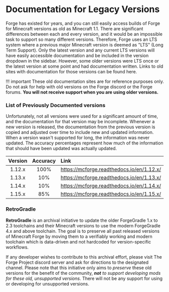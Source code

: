 Documentation for Legacy Versions
=================================

Forge has existed for years, and you can still easily access builds of Forge for Minecraft versions as old as Minecraft 1.1. There are significant differences between each and every version, and it would be an impossible task to support so many different versions. Therefore, Forge uses an LTS system where a previous major Minecraft version is deemed as "LTS" (Long Term Support). Only the latest version and any current LTS versions will have easily accessible documentation and be included in the version dropdown in the sidebar. However, some older versions were LTS once or the latest version at some point and had documentation written. Links to old sites with documentation for those versions can be found here.

!!! important
    These old documentation sites are for reference purposes only. Do not ask for help with old versions on the Forge discord or the Forge forums. **You will not receive support when you are using older versions.**

### List of Previously Documented versions

Unfortunately, not all versions were used for a significant amount of time, and the documentation for that version may be incomplete. Whenever a new version is released, the documentation from the previous version is copied and adjusted over time to include new and updated information. When a version wasn't supported for long, the information was never updated. The accuracy percentages represent how much of the information that should have been updated was actually updated.

|    Version    |  Accuracy  |                  Link                     |
|:-------------:|:----------:|:------------------------------------------|
|    1.12.x     |   100%     | https://mcforge.readthedocs.io/en/1.12.x/ |
|    1.13.x     |    10%     | https://mcforge.readthedocs.io/en/1.13.x/ |
|    1.14.x     |    10%     | https://mcforge.readthedocs.io/en/1.14.x/ |
|    1.15.x     |    85%     | https://mcforge.readthedocs.io/en/1.15.x/ |

### RetroGradle

**RetroGradle** is an archival initiative to update the older ForgeGradle 1.x to 2.3 toolchains and their Minecraft versions to use the modern ForgeGradle 4.x and above toolchain. The goal is to preserve all past released versions of Minecraft Forge by moving them to a verifiably working and modern toolchain which is data-driven and not hardcoded for version-specific workflows.

If any developer wishes to contribute to this archival effort, please visit The Forge Project discord server and ask for directions to the designated channel. Please note that this initiative only aims to _preserve_ these old versions for the benefit of the community, _**not** to support developing mods for these old, unsupported versions._ There will not be any support for using or developing for unsupported versions.

